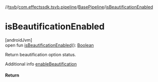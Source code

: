 //[tsvb](../../../index.md)/[com.effectssdk.tsvb.pipeline](../index.md)/[BasePipeline](index.md)/[isBeautificationEnabled](is-beautification-enabled.md)

# isBeautificationEnabled

[androidJvm]\
open fun [isBeautificationEnabled](is-beautification-enabled.md)(): [Boolean](https://kotlinlang.org/api/latest/jvm/stdlib/kotlin-stdlib/kotlin/-boolean/index.html)

Return beautification option status.

Additional info [enableBeautification](enable-beautification.md)

#### Return
